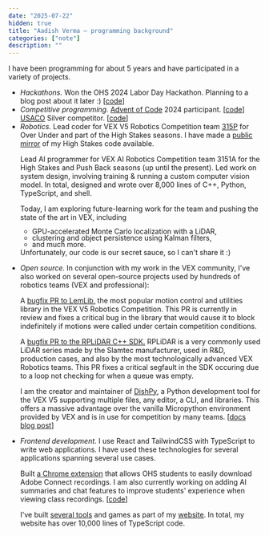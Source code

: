 ```yaml
---
date: "2025-07-22"
hidden: true
title: "Aadish Verma — programming background"
categories: ["note"]
description: ""
---
```

I have been programming for about 5 years and have participated in a variety of projects.

<ul>
<li>
    <em>Hackathons.</em>
    Won the OHS 2024 Labor Day Hackathon. Planning to a blog post about it
    later :) [<a href="https://github.com/aadishv/doleofdoves">code</a>]
</li>
<li>
    <em>Competitive programming.</em>
    <a href="https://adventofcode.com/2024">Advent of Code</a> 2024 participant.
    [<a href="https://github.com/aadishv/aoc">code</a>] <a href="https://usaco.org">USACO</a> Silver competitor.
    [<a href="https://github.com/aadishv/usaco">code</a>]
</li>
<li>
    <em>Robotics.</em>
    Lead coder for VEX V5 Robotics Competition team <a
    href="https://www.robotevents.com/teams/V5RC/315P">315P</a
    > for Over Under and part of the High Stakes seasons. I have made a <a
    href="https://github.com/aadishv/highstakes">public mirror</a
    > of my High Stakes code available.
    <p>
    Lead AI programmer for VEX AI Robotics Competition team 3151A for the High Stakes and Push Back seasons (up until the present). Led work on system design, involving training & running a custom computer vision model. In total, designed and wrote over 8,000 lines of C++, Python, TypeScript, and shell.
    </p>
    <p>
    Today, I am exploring future-learning work for the team and pushing the state of the art in VEX, including
    <ul class="pb-1 -mt-2">
        <li style="line-height: 0.8rem;">GPU-accelerated Monte Carlo localization with a LiDAR,</li>
        <li style="line-height: 0.8rem;">clustering and object persistence using Kalman filters,</li>
        <li style="line-height: 0.8rem;">and much more.</li>
    </ul>
    Unfortunately, our code is our secret sauce, so I can't share it :)
    </p>
</li>
<li>
    <em>Open source.</em>
    In conjunction with my work in the VEX community, I've also worked on several open-source projects used by hundreds of robotics teams (VEX and professional):
    <p>
    A <a href="https://github.com/LemLib/LemLib/pull/274">bugfix PR to LemLib,</a> the most popular motion control and utilities library in the VEX V5 Robotics Competition. This PR is currently in review and fixes a critical bug in the library that would cause it to block indefinitely if motions were called under certain competition conditions.
    </p>
    <p>
    A <a href="https://github.com/Slamtec/rplidar_sdk/pull/141">bugfix PR to the RPLiDAR C++ SDK.</a> RPLiDAR is a very commonly used LiDAR series made by the Slamtec manufacturer, used in R&D, production cases, and also by the most technologically advanced VEX Robotics teams. This PR fixes a critical segfault in the SDK occuring due to a loop not checking for when a queue was empty.
    </p>
    <p>
        I am the creator and maintainer of <a href="https://github.com/aadishv/dishpy">DishPy</a>, a Python development tool for the VEX V5 supporting multiple files, any editor, a CLI, and libraries. This offers a massive advantage over the vanilla Micropython environment provided by VEX and is in use for competition by many teams. [<a href="/dishpy">docs</a> <a href="/dishpy-blog">blog post</a>]
    </p>
</li>
<li>
    <em>Frontend development.</em>
    I use React and TailwindCSS with TypeScript to write web applications. I have used these technologies for several applications spanning several use cases.
    <p>
    Built <a href="https://chromewebstore.google.com/detail/ohs-ac-utilities/mcnjeemajaoopeejjbfiieaepibmbjne">a Chrome extension</a>
    that allows OHS students to easily download Adobe Connect recordings. I am also currently working on adding AI summaries and chat features to improve students' experience when viewing class recordings.
    [<a href="https://github.com/aadishv/ohs-ac-utils/">code</a>]
    </p>
    <p>I've built <a href="/tools">several tools</a> and games as part of my <a href="https://aadishv.github.io/">website</a>. In total, my website has over 10,000 lines of TypeScript code.</p>
</li>
</ul>
